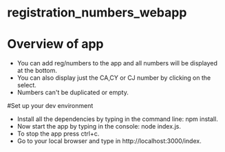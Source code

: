 # registration_numbers_webapp
# Overview of app
* You can add reg/numbers to the app and all numbers will be displayed at the bottom.
* You can also display just the CA,CY or CJ number by clicking on the select.
* Numbers can't be duplicated or empty.

#Set up your dev environment
* Install all the dependencies by typing in the command line: npm install.
* Now start the app by typing in the console: node index.js.
* To stop the app press ctrl+c.
* Go to your local browser and type in http://localhost:3000/index.




